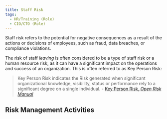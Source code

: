 ```yaml
---
title: Staff Risk
tags: 
  - HR/Training (Role)
  - CIO/CTO (Role)
---
```


<BoxOut title="Staff Risk" image="/img/bok/risks/staff-risk.png">

Staff risk refers to the potential for negative consequences as a result of the actions or decisions of employees, such as fraud, data breaches, or compliance violations.  

The risk of staff _leaving_ is often considered to be a type of staff risk or a human resource risk, as it can have a significant impact on the operations and success of an organization. This is often referred to as Key Person Risk:

> Key Person Risk indicates the Risk generated when significant organizational knowledge, visibility, status or performance rely to a significant degree on a single individual. - [Key Person Risk, _Open Risk Manual_](https://www.openriskmanual.org/wiki/Key_Person_Risk)

</BoxOut>

## Risk Management Activities

<BokTagList tag="Staff Risk" filter="Activities" />